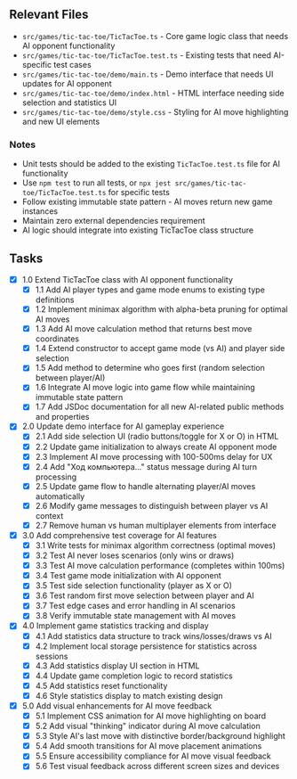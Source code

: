 ## Relevant Files

- `src/games/tic-tac-toe/TicTacToe.ts` - Core game logic class that needs AI opponent functionality
- `src/games/tic-tac-toe/TicTacToe.test.ts` - Existing tests that need AI-specific test cases
- `src/games/tic-tac-toe/demo/main.ts` - Demo interface that needs UI updates for AI opponent
- `src/games/tic-tac-toe/demo/index.html` - HTML interface needing side selection and statistics UI
- `src/games/tic-tac-toe/demo/style.css` - Styling for AI move highlighting and new UI elements

### Notes

- Unit tests should be added to the existing `TicTacToe.test.ts` file for AI functionality
- Use `npm test` to run all tests, or `npx jest src/games/tic-tac-toe/TicTacToe.test.ts` for specific tests
- Follow existing immutable state pattern - AI moves return new game instances
- Maintain zero external dependencies requirement
- AI logic should integrate into existing TicTacToe class structure

## Tasks

- [x] 1.0 Extend TicTacToe class with AI opponent functionality
  - [x] 1.1 Add AI player types and game mode enums to existing type definitions
  - [x] 1.2 Implement minimax algorithm with alpha-beta pruning for optimal AI moves
  - [x] 1.3 Add AI move calculation method that returns best move coordinates
  - [x] 1.4 Extend constructor to accept game mode (vs AI) and player side selection
  - [x] 1.5 Add method to determine who goes first (random selection between player/AI)
  - [x] 1.6 Integrate AI move logic into game flow while maintaining immutable state pattern
  - [x] 1.7 Add JSDoc documentation for all new AI-related public methods and properties

- [x] 2.0 Update demo interface for AI gameplay experience  
  - [x] 2.1 Add side selection UI (radio buttons/toggle for X or O) in HTML
  - [x] 2.2 Update game initialization to always create AI opponent mode
  - [x] 2.3 Implement AI move processing with 100-500ms delay for UX
  - [x] 2.4 Add "Ход компьютера..." status message during AI turn processing
  - [x] 2.5 Update game flow to handle alternating player/AI moves automatically
  - [x] 2.6 Modify game messages to distinguish between player vs AI context
  - [x] 2.7 Remove human vs human multiplayer elements from interface

- [x] 3.0 Add comprehensive test coverage for AI features
  - [x] 3.1 Write tests for minimax algorithm correctness (optimal moves)
  - [x] 3.2 Test AI never loses scenarios (only wins or draws)
  - [x] 3.3 Test AI move calculation performance (completes within 100ms)
  - [x] 3.4 Test game mode initialization with AI opponent
  - [x] 3.5 Test side selection functionality (player as X or O)
  - [x] 3.6 Test random first move selection between player and AI
  - [x] 3.7 Test edge cases and error handling in AI scenarios
  - [x] 3.8 Verify immutable state management with AI moves

- [x] 4.0 Implement game statistics tracking and display
  - [x] 4.1 Add statistics data structure to track wins/losses/draws vs AI
  - [x] 4.2 Implement local storage persistence for statistics across sessions
  - [x] 4.3 Add statistics display UI section in HTML
  - [x] 4.4 Update game completion logic to record statistics
  - [x] 4.5 Add statistics reset functionality
  - [x] 4.6 Style statistics display to match existing design

- [x] 5.0 Add visual enhancements for AI move feedback
  - [x] 5.1 Implement CSS animation for AI move highlighting on board
  - [x] 5.2 Add visual "thinking" indicator during AI move calculation
  - [x] 5.3 Style AI's last move with distinctive border/background highlight
  - [x] 5.4 Add smooth transitions for AI move placement animations
  - [x] 5.5 Ensure accessibility compliance for AI move visual feedback
  - [x] 5.6 Test visual feedback across different screen sizes and devices
